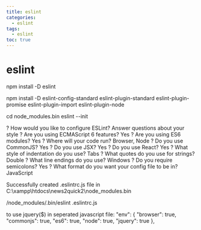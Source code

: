 ```yaml
---
title: eslint
categories:
  - eslint
tags:
  - eslint
toc: true
---
```


# eslint

npm install -D eslint

npm install -D eslint-config-standard eslint-plugin-standard eslint-plugin-promise eslint-plugin-import eslint-plugin-node

cd node\_modules.bin eslint --init

? How would you like to configure ESLint? Answer questions about your style ? Are you using ECMAScript 6 features? Yes ? Are you using ES6 modules? Yes ? Where will your code run? Browser, Node ? Do you use CommonJS? Yes ? Do you use JSX? Yes ? Do you use React? Yes ? What style of indentation do you use? Tabs ? What quotes do you use for strings? Double ? What line endings do you use? Windows ? Do you require semicolons? Yes ? What format do you want your config file to be in? JavaScript

Successfully created .eslintrc.js file in C:\xampp\htdocs\news2quick2\node\_modules.bin

/node\_modules/.bin/eslint .eslintrc.js

to use jquery\($\) in seperated javascript file: "env": { "browser": true, "commonjs": true, "es6": true, "node": true, "jquery": true },

